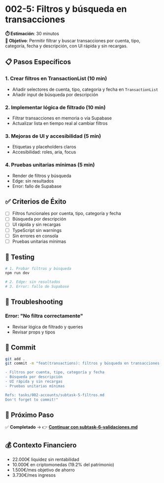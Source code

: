 # 002-5: Filtros y búsqueda en transacciones

**⏱️ Estimación**: 30 minutos  
**🎯 Objetivo**: Permitir filtrar y buscar transacciones por cuenta, tipo, categoría, fecha y descripción, con UI rápida y sin recargas.

## 📋 Pasos Específicos

### 1. Crear filtros en TransactionList (10 min)

- Añadir selectores de cuenta, tipo, categoría y fecha en `TransactionList`
- Añadir input de búsqueda por descripción

### 2. Implementar lógica de filtrado (10 min)

- Filtrar transacciones en memoria o vía Supabase
- Actualizar lista en tiempo real al cambiar filtros

### 3. Mejoras de UI y accesibilidad (5 min)

- Etiquetas y placeholders claros
- Accesibilidad: roles, aria, focus

### 4. Pruebas unitarias mínimas (5 min)

- Render de filtros y búsqueda
- Edge: sin resultados
- Error: fallo de Supabase

## ✅ Criterios de Éxito

- [ ] Filtros funcionales por cuenta, tipo, categoría y fecha
- [ ] Búsqueda por descripción
- [ ] UI rápida y sin recargas
- [ ] TypeScript sin warnings
- [ ] Sin errores en consola
- [ ] Pruebas unitarias mínimas

## 🧪 Testing

```bash
# 1. Probar filtros y búsqueda
npm run dev

# 2. Edge: sin resultados
# 3. Error: fallo de Supabase
```

## 🔄 Troubleshooting

### Error: "No filtra correctamente"

- Revisar lógica de filtrado y queries
- Revisar props y tipos

## 📝 Commit

```bash
git add .
git commit -m "feat(transactions): filtros y búsqueda en transacciones

- Filtros por cuenta, tipo, categoría y fecha
- Búsqueda por descripción
- UI rápida y sin recargas
- Pruebas unitarias mínimas

Refs: tasks/002-accounts/subtask-5-filtros.md
Don't forget to commit!"
```

## 🎯 Próximo Paso

✅ **Completado** → 👉 **[Continuar con subtask-6-validaciones.md](./subtask-6-validaciones.md)**

## 💰 Contexto Financiero

- 22.000€ liquidez sin rentabilidad
- 10.000€ en criptomonedas (19.2% del patrimonio)
- 1.500€/mes objetivo de ahorro
- 3.730€/mes ingresos
